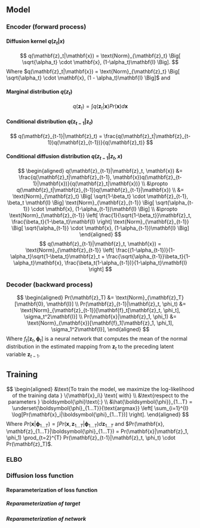 ## Model
### Encoder (forward process)
#### Diffusion kernel $q(z_t|x)$
$$
q(\mathbf{z}_t|\mathbf{x}) = \text{Norm}_{\mathbf{z}_t} \Big[ \sqrt{\alpha_t} \cdot \mathbf{x}, (1-\alpha_t)\mathbf{I} \Big].
$$
Where $q(\mathbf{z}_t|\mathbf{x}) = \text{Norm}_{\mathbf{z}_t} \Big[ \sqrt{\alpha_t} \cdot \mathbf{x}, (1 - \alpha_t)\mathbf{I} \Big]$ and 
#### Marginal distribution $q(z_t)$
$$
q(\mathbf{z}_t) = \int q(\mathbf{z}_t|\mathbf{x}) Pr(\mathbf{x})d\mathbf{x}
$$
#### Conditional distribution $q(\mathbf{z}_{t-1}|\mathbf{z}_t)$
$$
q(\mathbf{z}_{t-1}|\mathbf{z}_t) = \frac{q(\mathbf{z}_t|\mathbf{z}_{t-1})q(\mathbf{z}_{t-1})}{q(\mathbf{z}_t)}
$$
#### Conditional diffusion distribution $q(z_{t-1}|z_t,x)$
$$
\begin{aligned}
q(\mathbf{z}_{t-1}|\mathbf{z}_t, \mathbf{x}) &= \frac{q(\mathbf{z}_t|\mathbf{z}_{t-1}, \mathbf{x})q(\mathbf{z}_{t-1}|\mathbf{x})}{q(\mathbf{z}_t|\mathbf{x})} \\
&\propto q(\mathbf{z}_t|\mathbf{z}_{t-1})q(\mathbf{z}_{t-1}|\mathbf{x}) \\
&= \text{Norm}_{\mathbf{z}_t} \Big[ \sqrt{1-\beta_t} \cdot \mathbf{z}_{t-1}, \beta_t \mathbf{I} \Big] \text{Norm}_{\mathbf{z}_{t-1}} \Big[ \sqrt{\alpha_{t-1}} \cdot \mathbf{x}, (1-\alpha_{t-1})\mathbf{I} \Big] \\
&\propto \text{Norm}_{\mathbf{z}_{t-1}} \left[ \frac{1}{\sqrt{1-\beta_t}}\mathbf{z}_t, \frac{\beta_t}{1-\beta_t}\mathbf{I} \right] \text{Norm}_{\mathbf{z}_{t-1}} \Big[ \sqrt{\alpha_{t-1}} \cdot \mathbf{x}, (1-\alpha_{t-1})\mathbf{I} \Big]
\end{aligned}
$$
$$
q(\mathbf{z}_{t-1}|\mathbf{z}_t, \mathbf{x}) = \text{Norm}_{\mathbf{z}_{t-1}} \left[ \frac{(1-\alpha_{t-1})}{1-\alpha_t}\sqrt{1-\beta_t}\mathbf{z}_t + \frac{\sqrt{\alpha_{t-1}}\beta_t}{1-\alpha_t}\mathbf{x}, \frac{\beta_t(1-\alpha_{t-1})}{1-\alpha_t}\mathbf{I} \right]
$$
### Decoder (backward process)
$$
\begin{aligned}
Pr(\mathbf{z}_T) &= \text{Norm}_{\mathbf{z}_T}[\mathbf{0}, \mathbf{I}] \\
Pr(\mathbf{z}_{t-1}|\mathbf{z}_t, \phi_t) &= \text{Norm}_{\mathbf{z}_{t-1}}[\mathbf{f}_t[\mathbf{z}_t, \phi_t], \sigma_t^2\mathbf{I}] \\
Pr(\mathbf{x}|\mathbf{z}_1, \phi_1) &= \text{Norm}_{\mathbf{x}}[\mathbf{f}_1[\mathbf{z}_1, \phi_1], \sigma_1^2\mathbf{I}],
\end{aligned}
$$
Where $f_t[\mathbf z_t, \mathbf\phi_t]$ is a neural network that computes the mean of the normal distribution in the estimated mapping from $\mathbf{z}_t$ to the preceding latent variable $\mathbf{z}_{t−1}$.
## Training
$$
\begin{aligned}
&\text{To train the model, we maximize the log-likelihood of the training data } \{\mathbf{x}_i\} \text{ with} \\
&\text{respect to the parameters } \boldsymbol{\phi}\text{:} \\
&\hat{\boldsymbol{\phi}}_{1...T} = \underset{\boldsymbol{\phi}_{1...T}}{\text{argmax}} \left[ \sum_{i=1}^{I} \log[Pr(\mathbf{x}_i|\boldsymbol{\phi}_{1...T})] \right]. 
\end{aligned}
$$
Where $Pr(\mathbf{x}|\boldsymbol{\phi}_{1...T}) = \int Pr(\mathbf{x}, \mathbf{z}_{1...T}|\boldsymbol{\phi}_{1...T})d\mathbf{z}_{1...T}$ and $Pr(\mathbf{x}, \mathbf{z}_{1...T}|\boldsymbol{\phi}_{1...T}) = Pr(\mathbf{x}|\mathbf{z}_1, \phi_1) \prod_{t=2}^{T} Pr(\mathbf{z}_{t-1}|\mathbf{z}_t, \phi_t) \cdot Pr(\mathbf{z}_T)$.

### ELBO
### Diffusion loss function
#### Reparameterization of loss function
##### Reparameterization of target
##### Reparameterization of network
